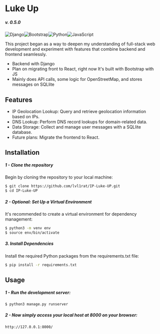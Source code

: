 # Luke Up
##### v. 0.5.0

![Django](https://img.shields.io/badge/django-%23092E20.svg?style=for-the-badge&logo=django&logoColor=white)![Bootstrap](https://img.shields.io/badge/bootstrap-%238511FA.svg?style=for-the-badge&logo=bootstrap&logoColor=white)![Python](https://img.shields.io/badge/python-3670A0?style=for-the-badge&logo=python&logoColor=ffdd54)![JavaScript](https://img.shields.io/badge/javascript-%23323330.svg?style=for-the-badge&logo=javascript&logoColor=%23F7DF1E)


This project began as a way to deepen my understanding of full-stack web development and experiment with features that combine backend and frontend seamlessly.

- Backend with Django
- Plan on migrating front to React, right now It's built with Bootstrap with JS
- Mainly does API calls, some logic for OpenStreetMap, and stores messages on SQLlite


## Features

- IP Geolocation Lookup: Query and retrieve geolocation information based on IPs.
- DNS Lookup: Perform DNS record lookups for domain-related data.
- Data Storage: Collect and manage user messages with a SQLlite database.
- Future plans: Migrate the frontend to React.

## Installation

##### 1 - Clone the repository
Begin by cloning the repository to your local machine:
```sh
$ git clone https://github.com/lvl1rat/IP-Luke-UP.git
$ cd IP-Luke-UP
```

##### 2 - Optional: Set Up a Virtual Environment
It's recommended to create a virtual environment for dependency management:
```sh
$ python3 -m venv env
$ source env/bin/activate
```
##### 3. Install Dependencies

Install the required Python packages from the requirements.txt file:
```sh
$ pip install -r requirements.txt
```
## Usage

##### 1 - Run the development server:

```sh
$ python3 manage.py runserver
```

##### 2 - Now simply access your local host at 8000 on your browser:

```sh
http://127.0.0.1:8000/
```


[//]: # (These are reference links used in the body of this note and get stripped out when the markdown processor does its job. There is no need to format nicely because it shouldn't be seen. Thanks SO - http://stackoverflow.com/questions/4823468/store-comments-in-markdown-syntax)

   [dill]: <https://github.com/joemccann/dillinger>

